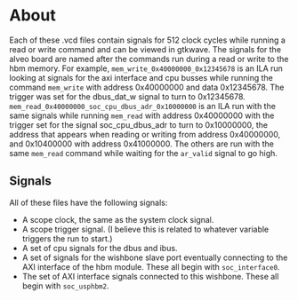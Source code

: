 # About

Each of these .vcd files contain signals for 512 clock cycles while running a read or write command and can be viewed in gtkwave. The signals for the alveo board are named after the commands run during a read or write to the hbm memory. For example, ```mem_write_0x40000000_0x12345678``` is an ILA run looking at signals for the axi interface and cpu busses while running the command ```mem_write``` with address 0x40000000 and data 0x12345678. The trigger was set for the dbus\_dat\_w signal to turn to 0x12345678. ```mem_read_0x40000000_soc_cpu_dbus_adr_0x10000000``` is an ILA run with the same signals while running ```mem_read``` with address 0x40000000 with the trigger set for the signal soc_cpu_dbus_adr to turn to 0x10000000, the address that appears when reading or writing from address 0x40000000, and 0x10400000 with address 0x41000000. The others are run with the same ```mem_read``` command while waiting for the ```ar_valid``` signal to go high.

## Signals
All of these files have the following signals:

* A scope clock, the same as the system clock signal.
* A scope trigger signal. (I believe this is related to whatever variable triggers the run to start.)
* A set of cpu signals for the dbus and ibus.
* A set of signals for the wishbone slave port eventually connecting to the AXI interface of the hbm module. These all begin with ```soc_interface0```.
* The set of AXI interface signals connected to this wishbone. These all begin with ```soc_usphbm2```.


